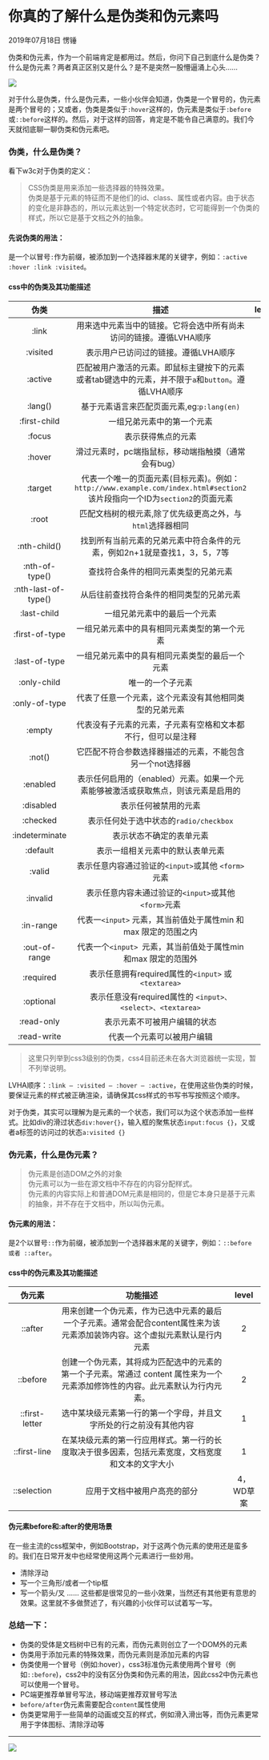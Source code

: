 # 你真的了解什么是伪类和伪元素吗

2019年07月18日 愣锤

伪类和伪元素，作为一个前端肯定是都用过。然后，你问下自己到底什么是伪类？什么是伪元素？两者真正区别又是什么？是不是突然一股懵逼涌上心头……

![](https://p1-jj.byteimg.com/tos-cn-i-t2oaga2asx/gold-user-assets/2019/4/2/169da029e2b699be~tplv-t2oaga2asx-image.image)

对于什么是伪类，什么是伪元素，一些小伙伴会知道，伪类是一个冒号的，伪元素是两个冒号的；又或者，伪类是类似于`:hover`这样的，伪元素是类似于`:before`或`::before`这样的。然后，对于这样的回答，肯定是不能令自己满意的。我们今天就彻底聊一聊伪类和伪元素吧。

### 伪类，什么是伪类？
看下w3c对于伪类的定义：
> CSS伪类是用来添加一些选择器的特殊效果。  
> 伪类是基于元素的特征而不是他们的id、class、属性或者内容。由于状态的变化是非静态的，所以元素达到一个特定状态时，它可能得到一个伪类的样式，所以它是基于文档之外的抽象。

#### 先说伪类的用法：
是一个以冒号`:`作为前缀，被添加到一个选择器末尾的关键字，例如：`:active :hover :link :visited`。

#### css中的伪类及其功能描述
伪类 | 描述 | level
:---:|:---:|:---:
:link | 用来选中元素当中的链接。它将会选中所有尚未访问的链接。遵循LVHA顺序 | 1
:visited | 表示用户已访问过的链接。遵循LVHA顺序 | 1
:active | 匹配被用户激活的元素。即鼠标主键按下的元素或者tab键选中的元素，并不限于`a`和`button`。遵循LVHA顺序 | 1
:lang() | 基于元素语言来匹配页面元素,eg:`p:lang(en)` | 2
:first-child | 一组兄弟元素中的第一个元素 | 2
:focus | 表示获得焦点的元素 | 2
:hover | 滑过元素时，pc端指鼠标，移动端指触摸（通常会有bug） | 2
:target | 代表一个唯一的页面元素(目标元素)。例如：`http://www.example.com/index.html#section2`该片段指向一个ID为`section2`的页面元素| 3
:root | 匹配文档树的根元素,除了优先级更高之外，与`html`选择器相同 | 3
:nth-child() | 找到所有当前元素的兄弟元素中符合条件的元素，例如2n+1就是查找1，3，5，7等 | 3
:nth-of-type() | 查找符合条件的相同元素类型的兄弟元素 | 3
:nth-last-of-type() | 从后往前查找符合条件的相同类型的兄弟元素 | 3
:last-child | 一组兄弟元素中的最后一个元素 | 3
:first-of-type | 一组兄弟元素中的具有相同元素类型的第一个元素 | 3
:last-of-type |一组兄弟元素中的具有相同元素类型的最后一个元素 | 3
:only-child | 唯一的一个子元素 | 3
:only-of-type | 代表了任意一个元素，这个元素没有其他相同类型的兄弟元素 | 3
:empty | 代表没有子元素的元素，子元素有空格和文本都不行，但可以是注释 | 3
:not() | 它匹配不符合参数选择器描述的元素，不能包含另一个not选择器 | 3
:enabled | 表示任何启用的（enabled）元素。如果一个元素能够被激活或获取焦点，则该元素是启用的 | 3
:disabled | 表示任何被禁用的元素 | 3
:checked | 表示任何处于选中状态的`radio/checkbox` | 3
:indeterminate | 表示状态不确定的表单元素 | 3
:default | 表示一组相关元素中的默认表单元素 | 3
:valid | 表示任意内容通过验证的`<input>`或其他 `<form>`元素  | 3
:invalid | 表示任意内容未通过验证的`<input>`或其他 `<form>`元素 | 3
:in-range | 代表一`<input>` 元素，其当前值处于属性min 和max 限定的范围之内 | 3
:out-of-range | 代表一个`<input> `元素，其当前值处于属性min 和max 限定的范围外 | 3
:required | 表示任意拥有required属性的`<input>` 或`<textarea>` | 3
:optional | 表示任意没有required属性的 `<input>、<select>、<textarea>` | 3
:read-only | 表示元素不可被用户编辑的状态 | 3
:read-write | 代表一个元素可以被用户编辑 | 3

> 这里只列举到css3级别的伪类，css4目前还未在各大浏览器统一实现，暂不列举说明。  

LVHA顺序：`:link — :visited — :hover — :active`，在使用这些伪类的时候，要保证元素的样式被正确渲染，请确保其css样式的书写书写按照这个顺序。

对于伪类，其实可以理解为是元素的一个状态，我们可以为这个状态添加一些样式。比如div的滑过状态`div:hover{}`，输入框的聚焦状态`input:focus {}`，又或者a标签的访问过的状态`a:visited {}`

### 伪元素，什么是伪元素？
> 伪元素是创造DOM之外的对象  
> 伪元素可以为一些在源文档中不存在的内容分配样式。  
> 伪元素的内容实际上和普通DOM元素是相同的，但是它本身只是基于元素的抽象，并不存在于文档中，所以叫伪元素。

#### 伪元素的用法：  
是2个以冒号`::`作为前缀，被添加到一个选择器末尾的关键字，例如：`::before 或者 ::after`。

#### css中的伪元素及其功能描述
 伪元素 | 功能描述 | level
:---:|:---:|:---:
::after | 用来创建一个伪元素，作为已选中元素的最后一个子元素。通常会配合content属性来为该元素添加装饰内容。这个虚拟元素默认是行内元素 | 2
::before | 创建一个伪元素，其将成为匹配选中的元素的第一个子元素。常通过 content 属性来为一个元素添加修饰性的内容。此元素默认为行内元素。 | 2
::first-letter | 选中某块级元素第一行的第一个字母，并且文字所处的行之前没有其他内容 | 1
::first-line | 在某块级元素的第一行应用样式。第一行的长度取决于很多因素，包括元素宽度，文档宽度和文本的文字大小 | 1
::selection | 应用于文档中被用户高亮的部分 | 4，WD草案 

#### 伪元素before和:after的使用场景
在一些主流的css框架中，例如Bootstrap，对于这两个伪元素的使用还是蛮多的。我们在日常开发中也经常使用这两个元素进行一些妙用。
- 清除浮动
- 写一个三角形/或者一个tip框
- 写一个箭头/叉
……
这些都是很常见的一些小效果，当然还有其他更有意思的效果。这里就不多做赘述了，有兴趣的小伙伴可以试着写一写。

### 总结一下：
- 伪类的受体是文档树中已有的元素，而伪元素则创立了一个DOM外的元素
- 伪类用于添加元素的特殊效果，而伪元素则是添加元素的内容
- 伪类使用一个冒号（例如:hover），css3标准伪元素使用两个冒号（例如`::before`)，css2中的没有区分伪类和伪元素的用法，因此css2中伪元素也可以使用一个冒号。
- PC端更推荐单冒号写法，移动端更推荐双冒号写法
- `before/after`伪元素需要配合`content`属性使用
- 伪类更常用于一些简单的动画或交互的样式，例如滑入滑出等，而伪元素更常用于字体图标、清除浮动等

---

![](https://p1-jj.byteimg.com/tos-cn-i-t2oaga2asx/gold-user-assets/2019/4/2/169da03684f5a4de~tplv-t2oaga2asx-image.image)